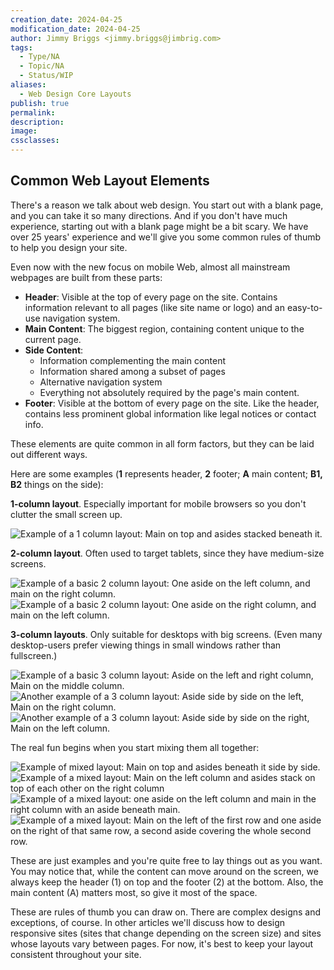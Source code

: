 ```yaml
---
creation_date: 2024-04-25
modification_date: 2024-04-25
author: Jimmy Briggs <jimmy.briggs@jimbrig.com>
tags:
  - Type/NA
  - Topic/NA
  - Status/WIP
aliases:
  - Web Design Core Layouts
publish: true
permalink:
description:
image:
cssclasses:
---
```


## Common Web Layout Elements

There's a reason we talk about web design. You start out with a blank page, and you can take it so many directions. And if you don't have much experience, starting out with a blank page might be a bit scary. We have over 25 years' experience and we'll give you some common rules of thumb to help you design your site.

Even now with the new focus on mobile Web, almost all mainstream webpages are built from these parts:

- **Header**: Visible at the top of every page on the site. Contains information relevant to all pages (like site name or logo) and an easy-to-use navigation system.
- **Main Content**: The biggest region, containing content unique to the current page.
- **Side Content**:
	- Information complementing the main content
	- Information shared among a subset of pages
	- Alternative navigation system
	- Everything not absolutely required by the page's main content.
- **Footer**: Visible at the bottom of every page on the site. Like the header, contains less prominent global information like legal notices or contact info.

These elements are quite common in all form factors, but they can be laid out different ways. 

Here are some examples (**1** represents header, **2** footer; **A** main content; **B1, B2** things on the side):

**1-column layout**. Especially important for mobile browsers so you don't clutter the small screen up.

![Example of a 1 column layout: Main on top and asides stacked beneath it.](https://developer.mozilla.org/en-US/docs/Learn/Common_questions/Design_and_accessibility/Common_web_layouts/1-col-layout.png)

**2-column layout**. Often used to target tablets, since they have medium-size screens.

![Example of a basic 2 column layout: One aside on the left column, and main on the right column.](https://developer.mozilla.org/en-US/docs/Learn/Common_questions/Design_and_accessibility/Common_web_layouts/2-col-layout-right.png)![Example of a basic 2 column layout: One aside on the right column, and main on the left column.](https://developer.mozilla.org/en-US/docs/Learn/Common_questions/Design_and_accessibility/Common_web_layouts/2-col-layout-left.png)

**3-column layouts**. Only suitable for desktops with big screens. (Even many desktop-users prefer viewing things in small windows rather than fullscreen.)

![Example of a basic 3 column layout: Aside on the left and right column, Main on the middle column.](https://developer.mozilla.org/en-US/docs/Learn/Common_questions/Design_and_accessibility/Common_web_layouts/3-col-layout.png)![Another example of a 3 column layout: Aside side by side on the left, Main on the right column.](https://developer.mozilla.org/en-US/docs/Learn/Common_questions/Design_and_accessibility/Common_web_layouts/3-col-layout-alt.png)![Another example of a 3 column layout: Aside side by side on the right, Main on the left column.](https://developer.mozilla.org/en-US/docs/Learn/Common_questions/Design_and_accessibility/Common_web_layouts/3-col-layout-alt2.png)

The real fun begins when you start mixing them all together:

![Example of mixed layout: Main on top and asides beneath it side by side.](https://developer.mozilla.org/en-US/docs/Learn/Common_questions/Design_and_accessibility/Common_web_layouts/1-col-layout-alt.png)![Example of a mixed layout: Main on the left column and asides stack on top of each other on the right column](https://developer.mozilla.org/en-US/docs/Learn/Common_questions/Design_and_accessibility/Common_web_layouts/2-col-layout-left-alt.png)![Example of a mixed layout: one aside on the left column and main in the right column with an aside beneath main.](https://developer.mozilla.org/en-US/docs/Learn/Common_questions/Design_and_accessibility/Common_web_layouts/2-col-layout-mix.png)![Example of a mixed layout: Main on the left of the first row and one aside on the right of that same row, a second aside covering the whole second row.](https://developer.mozilla.org/en-US/docs/Learn/Common_questions/Design_and_accessibility/Common_web_layouts/2-col-layout-mix-alt.png)

These are just examples and you're quite free to lay things out as you want. You may notice that, while the content can move around on the screen, we always keep the header (1) on top and the footer (2) at the bottom. Also, the main content (A) matters most, so give it most of the space.

These are rules of thumb you can draw on. There are complex designs and exceptions, of course. In other articles we'll discuss how to design responsive sites (sites that change depending on the screen size) and sites whose layouts vary between pages. For now, it's best to keep your layout consistent throughout your site.